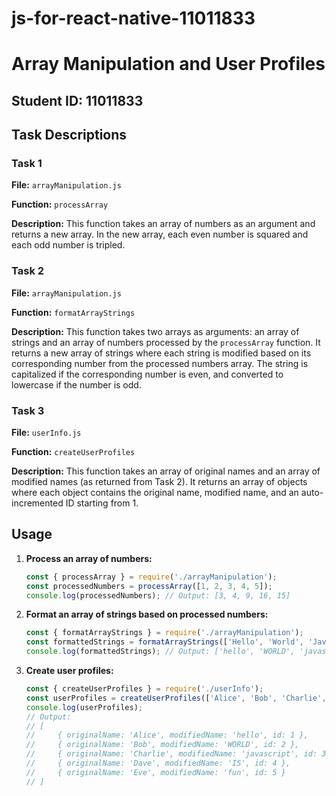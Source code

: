 # js-for-react-native-11011833
# Array Manipulation and User Profiles

## Student ID: 11011833

## Task Descriptions

### Task 1
**File:** `arrayManipulation.js`

**Function:** `processArray`

**Description:** 
This function takes an array of numbers as an argument and returns a new array. In the new array, each even number is squared and each odd number is tripled.

### Task 2
**File:** `arrayManipulation.js`

**Function:** `formatArrayStrings`

**Description:**
This function takes two arrays as arguments: an array of strings and an array of numbers processed by the `processArray` function. It returns a new array of strings where each string is modified based on its corresponding number from the processed numbers array. The string is capitalized if the corresponding number is even, and converted to lowercase if the number is odd.

### Task 3
**File:** `userInfo.js`

**Function:** `createUserProfiles`

**Description:**
This function takes an array of original names and an array of modified names (as returned from Task 2). It returns an array of objects where each object contains the original name, modified name, and an auto-incremented ID starting from 1.

## Usage

1. **Process an array of numbers:**
    ```javascript
    const { processArray } = require('./arrayManipulation');
    const processedNumbers = processArray([1, 2, 3, 4, 5]);
    console.log(processedNumbers); // Output: [3, 4, 9, 16, 15]
    ```

2. **Format an array of strings based on processed numbers:**
    ```javascript
    const { formatArrayStrings } = require('./arrayManipulation');
    const formattedStrings = formatArrayStrings(['Hello', 'World', 'JavaScript', 'is', 'fun'], processedNumbers);
    console.log(formattedStrings); // Output: ['hello', 'WORLD', 'javascript', 'IS', 'fun']
    ```

3. **Create user profiles:**
    ```javascript
    const { createUserProfiles } = require('./userInfo');
    const userProfiles = createUserProfiles(['Alice', 'Bob', 'Charlie', 'Dave', 'Eve'], formattedStrings);
    console.log(userProfiles);
    // Output:
    // [
    //     { originalName: 'Alice', modifiedName: 'hello', id: 1 },
    //     { originalName: 'Bob', modifiedName: 'WORLD', id: 2 },
    //     { originalName: 'Charlie', modifiedName: 'javascript', id: 3 },
    //     { originalName: 'Dave', modifiedName: 'IS', id: 4 },
    //     { originalName: 'Eve', modifiedName: 'fun', id: 5 }
    // ]
    ```


